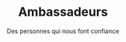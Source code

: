 ---
layout: ambassadors

lang: fr
namespace: ambassadors
permalink: /fr/ambassadors/

categories: about

title: Ambassadeurs
subtitle: Des personnes qui nous font confiance

hero-image: montage-poing-wide.jpg

ambassadors:
  - name: Edmund Yiu
    link: edmund
    image: edmund.png
  - name: Frank Vasseur
    link: frank
    image: frank_vasseur.png
  - name: Mario Marconi
    link: mario
    image: mario_marconi.png
  - name: Maxim Kuznetsov
    link: max
    image: maxim_kuznetsov.png
  - name: Thorsten 'Toddy' Wälde
    link: toddy
    image: thorsten_waelde.png
  - name: Tom Steiner
    link: tom
    image: tom_steiner.png
  - name: Xavier Meniscus
    link: xavier
    image: xavier_meniscus.png
---